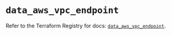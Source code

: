 # `data_aws_vpc_endpoint`

Refer to the Terraform Registry for docs: [`data_aws_vpc_endpoint`](https://registry.terraform.io/providers/hashicorp/aws/6.3.0/docs/data-sources/vpc_endpoint).
